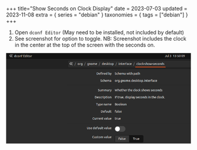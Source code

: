 +++
title="Show Seconds on Clock Display"
date = 2023-07-03
updated = 2023-11-08
extra = { series = "debian" }
taxonomies = { tags = ["debian"] }
+++

1. Open `dconf Editor` (May need to be installed, not included by default)
2. See screenshot for option to toggle. NB: Screenshot includes the clock in the center at the top of the screen with the seconds on.

![Screenshot](screenshot.png)
